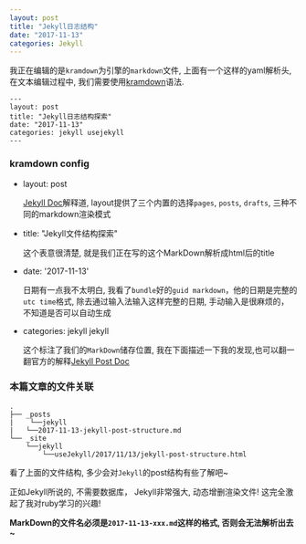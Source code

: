 ```yaml
---
layout: post
title: "Jekyll日志结构"
date: "2017-11-13"
categories: Jekyll
---
```


我正在编辑的是`kramdown`为引擎的`markdown`文件, 上面有一个这样的yaml解析头, 在文本编辑过程中, 我们需要使用[kramdown]语法.


```
---
layout: post
title: "Jekyll日志结构探索"
date: "2017-11-13"
categories: jekyll usejekyll
---
```


### kramdown config
+ layout: post

  [Jekyll Doc]解释道, layout提供了三个内置的选择`pages`, `posts`, `drafts`, 三种不同的markdown渲染模式

+ title: "Jekyll文件结构探索"

  这个表意很清楚, 就是我们正在写的这个MarkDown解析成html后的title

+ date: '2017-11-13'

  日期有一点我不太明白, 我看了`bundle`好的`guid markdown`，他的日期是完整的`utc time`格式, 除去通过输入法输入这样完整的日期, 手动输入是很麻烦的， 不知道是否可以自动生成

+ categories: jekyll jekyll

  这个标注了我们的`MarkDown`储存位置, 我在下面描述一下我的发现,也可以翻一翻官方的解释[Jekyll Post Doc]

### 本篇文章的文件关联

```
.
├── _posts
|    └──jekyll
|	└──2017-11-13-jekyll-post-structure.md
└── _site
    └──jekyll
        └──useJekyll/2017/11/13/jekyll-post-structure.html
```

看了上面的文件结构, 多少会对`Jekyll`的post结构有些了解吧~

正如Jekyll所说的, 不需要数据库， Jekyll非常强大, 动态增删渲染文件! 这完全激起了我对ruby学习的兴趣!


__MarkDown的文件名必须是`2017-11-13-xxx.md`这样的格式, 否则会无法解析出去~__


[kramdown]: https://kramdown.gettalong.org
[Jekyll Doc]: https://jekyllrb.com/docs/configuration/#front-matter-defaults
[Jekyll Post Doc]: https://jekyllrb.com/docs/posts/
